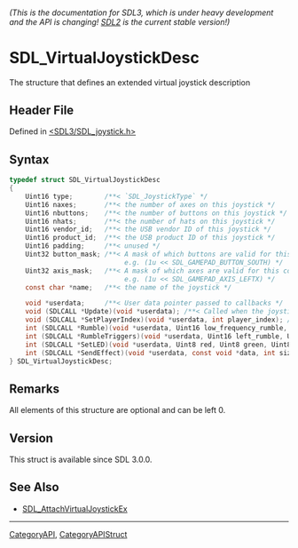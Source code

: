 ###### (This is the documentation for SDL3, which is under heavy development and the API is changing! [SDL2](https://wiki.libsdl.org/SDL2/) is the current stable version!)
# SDL_VirtualJoystickDesc

The structure that defines an extended virtual joystick description

## Header File

Defined in [<SDL3/SDL_joystick.h>](https://github.com/libsdl-org/SDL/blob/main/include/SDL3/SDL_joystick.h)

## Syntax

```c
typedef struct SDL_VirtualJoystickDesc
{
    Uint16 type;        /**< `SDL_JoystickType` */
    Uint16 naxes;       /**< the number of axes on this joystick */
    Uint16 nbuttons;    /**< the number of buttons on this joystick */
    Uint16 nhats;       /**< the number of hats on this joystick */
    Uint16 vendor_id;   /**< the USB vendor ID of this joystick */
    Uint16 product_id;  /**< the USB product ID of this joystick */
    Uint16 padding;     /**< unused */
    Uint32 button_mask; /**< A mask of which buttons are valid for this controller
                             e.g. (1u << SDL_GAMEPAD_BUTTON_SOUTH) */
    Uint32 axis_mask;   /**< A mask of which axes are valid for this controller
                             e.g. (1u << SDL_GAMEPAD_AXIS_LEFTX) */
    const char *name;   /**< the name of the joystick */

    void *userdata;     /**< User data pointer passed to callbacks */
    void (SDLCALL *Update)(void *userdata); /**< Called when the joystick state should be updated */
    void (SDLCALL *SetPlayerIndex)(void *userdata, int player_index); /**< Called when the player index is set */
    int (SDLCALL *Rumble)(void *userdata, Uint16 low_frequency_rumble, Uint16 high_frequency_rumble); /**< Implements SDL_RumbleJoystick() */
    int (SDLCALL *RumbleTriggers)(void *userdata, Uint16 left_rumble, Uint16 right_rumble); /**< Implements SDL_RumbleJoystickTriggers() */
    int (SDLCALL *SetLED)(void *userdata, Uint8 red, Uint8 green, Uint8 blue); /**< Implements SDL_SetJoystickLED() */
    int (SDLCALL *SendEffect)(void *userdata, const void *data, int size); /**< Implements SDL_SendJoystickEffect() */
} SDL_VirtualJoystickDesc;
```

## Remarks

All elements of this structure are optional and can be left 0.

## Version

This struct is available since SDL 3.0.0.

## See Also

- [SDL_AttachVirtualJoystickEx](SDL_AttachVirtualJoystickEx)

----
[CategoryAPI](CategoryAPI), [CategoryAPIStruct](CategoryAPIStruct)

